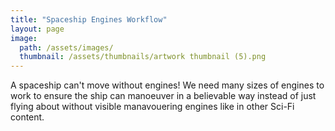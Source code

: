 ```yaml
---
title: "Spaceship Engines Workflow"
layout: page
image: 
  path: /assets/images/
  thumbnail: /assets/thumbnails/artwork thumbnail (5).png
---
```

A spaceship can't move without engines! We need many sizes of engines to work to ensure the ship can manoeuver in a believable way instead of just flying about without visible manavouering engines like in other Sci-Fi content.